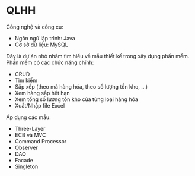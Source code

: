 # QLHH
Công nghệ và công cụ:
- Ngôn ngữ lập trình: Java
- Cơ sở dữ liệu: MySQL
  
Đây là dự án nhỏ nhằm tìm hiểu về mẫu thiết kế trong xây dựng phần mềm. Phần mềm có các chức năng chính:
- CRUD
- Tìm kiếm
- Sắp xếp (theo mã hàng hóa, theo số lượng tồn kho, ...)
- Xem hàng sắp hết hạn
- Xem tổng số lượng tồn kho của từng loại hàng hóa
- Xuất/Nhập file Excel

Áp dụng các mẫu:
- Three-Layer
- ECB và MVC
- Command Processor
- Observer
- DAO
- Facade
- Singleton
